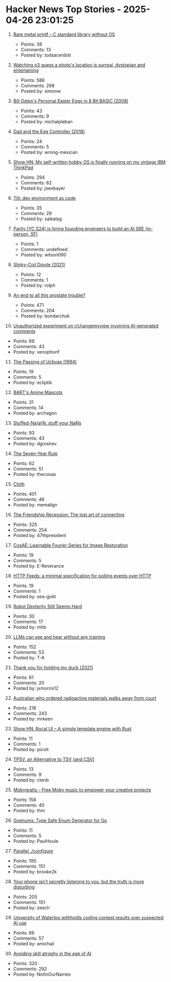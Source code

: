 # Hacker News Top Stories - 2025-04-26 23:01:25

1. [Bare metal printf – C standard library without OS](https://popovicu.com/posts/bare-metal-printf/)
   - Points: 38
   - Comments: 13
   - Posted by: todsacerdoti

2. [Watching o3 guess a photo's location is surreal, dystopian and entertaining](https://simonwillison.net/2025/Apr/26/o3-photo-locations/)
   - Points: 588
   - Comments: 298
   - Posted by: simonw

3. [Bill Gates's Personal Easter Eggs in 8 Bit BASIC (2008)](https://www.pagetable.com/?p=43)
   - Points: 43
   - Comments: 9
   - Posted by: michalpleban

4. [Dad and the Egg Controller (2018)](https://www.pentadact.com/2018-12-18-dad-and-the-egg-controller/)
   - Points: 24
   - Comments: 5
   - Posted by: wrong-mexican

5. [Show HN: My self-written hobby OS is finally running on my vintage IBM ThinkPad](https://github.com/joexbayer/RetrOS-32)
   - Points: 294
   - Comments: 62
   - Posted by: joexbayer

6. [Tilt: dev environment as code](https://github.com/tilt-dev/tilt)
   - Points: 35
   - Comments: 29
   - Posted by: saikatsg

7. [Parity (YC S24) is hiring founding engineers to build an AI SRE (in-person, SF)](https://www.ycombinator.com/companies/parity/jobs)
   - Points: 1
   - Comments: undefined
   - Posted by: wilson090

8. [Slinky-Coil Dipole (2021)](https://nonstopsystems.com/radio/frank_radio_antenna.htm)
   - Points: 12
   - Comments: 1
   - Posted by: rolph

9. [An end to all this prostate trouble?](https://yarchive.net/blog/prostate/)
   - Points: 471
   - Comments: 204
   - Posted by: bondarchuk

10. [Unauthorized experiment on r/changemyview involving AI-generated comments](https://old.reddit.com/r/changemyview/comments/1k8b2hj/meta_unauthorized_experiment_on_cmv_involving/)
   - Points: 69
   - Comments: 43
   - Posted by: xenophonf

11. [The Passing of Ucbvax (1994)](http://ucbvax.berkeley.edu/passing-of-ucbvax.txt)
   - Points: 19
   - Comments: 5
   - Posted by: ecliptik

12. [BART's Anime Mascots](https://www.bart.gov/news/fun/anime)
   - Points: 31
   - Comments: 14
   - Posted by: archagon

13. [Stuffed-Na(a)N: stuff your NaNs](https://github.com/si14/stuffed-naan-js)
   - Points: 93
   - Comments: 43
   - Posted by: dgroshev

14. [The Seven-Year Rule](https://www.macsparky.com/blog/2025/04/the-seven-year-rule/)
   - Points: 62
   - Comments: 51
   - Posted by: thecosas

15. [Cloth](https://www.cloudofoz.com/verlet-test/)
   - Points: 401
   - Comments: 46
   - Posted by: memalign

16. [The Friendship Recession: The lost art of connecting](https://www.happiness.hks.harvard.edu/february-2025-issue/the-friendship-recession-the-lost-art-of-connecting)
   - Points: 325
   - Comments: 254
   - Posted by: 47thpresident

17. [CosAE: Learnable Fourier Series for Image Restoration](https://sifeiliu.net/CosAE-page/)
   - Points: 19
   - Comments: 5
   - Posted by: E-Reverance

18. [HTTP Feeds: a minimal specification for polling events over HTTP](https://www.http-feeds.org/)
   - Points: 19
   - Comments: 1
   - Posted by: sea-gold

19. [Robot Dexterity Still Seems Hard](https://www.construction-physics.com/p/robot-dexterity-still-seems-hard)
   - Points: 30
   - Comments: 17
   - Posted by: mhb

20. [LLMs can see and hear without any training](https://github.com/facebookresearch/MILS)
   - Points: 152
   - Comments: 53
   - Posted by: T-A

21. [Thank you for holding my duck (2021)](https://naml.us/post/thank-you-for-holding-my-duck/)
   - Points: 61
   - Comments: 20
   - Posted by: jxmorris12

22. [Australian who ordered radioactive materials walks away from court](https://www.chemistryworld.com/news/australian-who-ordered-radioactive-materials-over-the-internet-walks-away-from-court/4021306.article)
   - Points: 216
   - Comments: 243
   - Posted by: mrkeen

23. [Show HN: Rocal UI – A simple template engine with Rust](https://github.com/rocal-dev/rocal/tree/main/rocal_ui)
   - Points: 11
   - Comments: 1
   - Posted by: picolt

24. [TPSV, an Alternative to TSV (and CSV)](https://chtenb.dev/?page=tpsv)
   - Points: 13
   - Comments: 9
   - Posted by: ctenb

25. [Mobygratis – Free Moby music to empower your creative projects](https://mobygratis.com/)
   - Points: 158
   - Comments: 40
   - Posted by: thm

26. [Goenums: Type Safe Enum Generator for Go](https://github.com/zarldev/goenums)
   - Points: 11
   - Comments: 5
   - Posted by: PaulHoule

27. [Parallel ./configure](https://tavianator.com/2025/configure.html)
   - Points: 195
   - Comments: 151
   - Posted by: brooke2k

28. [Your phone isn't secretly listening to you, but the truth is more disturbing](https://newatlas.com/computers/smartphone-listening-conversations-ads-facebook/)
   - Points: 205
   - Comments: 151
   - Posted by: zeech

29. [University of Waterloo withholds coding contest results over suspected AI use](https://thelogic.co/news/waterloo-university-coding-competition-ai-cheating/)
   - Points: 66
   - Comments: 57
   - Posted by: amichail

30. [Avoiding skill atrophy in the age of AI](https://addyo.substack.com/p/avoiding-skill-atrophy-in-the-age)
   - Points: 320
   - Comments: 292
   - Posted by: NotInOurNames

